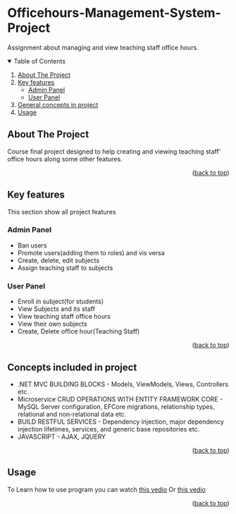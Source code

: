 # Officehours-Management-System-Project
Assignment about managing and view teaching staff office hours.

<!-- TABLE OF CONTENTS -->
<details open="open">
  <summary>Table of Contents</summary>
  <ol>
    <li>
      <a href="#about-the-project">About The Project</a>
      </li>
    <li>
      <a href="#Key-features">Key features</a>
      <ul>
        <li><a href="#Admin-Panel">Admin Panel</a></li>
        <li><a href="#User-Panel">User Panel</a></li>
      </ul>
    </li>
    <li><a href="#Concepts-included-in-project">General concepts in project</a></li>
    <li><a href="#usage">Usage</a></li>
    </ol>
</details>

<!-- ABOUT THE PROJECT -->
## About The Project

Course final project designed to help creating and viewing teaching staff' office hours along some other features.

<p align="right">(<a href="#top">back to top</a>)</p>

<!-- GETTING STARTED -->
## Key features
This section show all project features  

### Admin Panel
* Ban users
* Promote users(adding them to roles) and vis versa
* Create, delete, edit subjects
* Assign teaching staff to subjects

### User Panel
* Enroll in subject(for students)
* View Subjects and its staff
* View teaching staff office hours
* View their own subjects
* Create, Delete office hour(Teaching Staff)

<p align="right">(<a href="#top">back to top</a>)</p>

<!-- Project development stages -->
## Concepts included in project

* .NET MVC BUILDING BLOCKS - Models, ViewModels, Views, Controllers etc.
* Microservice CRUD OPERATIONS WITH ENTITY FRAMEWORK CORE - MySQL Server configuration, EFCore migrations, relationship types, relational and non-relational data etc.
* BUILD RESTFUL SERVICES - Dependency injection, major dependency injection lifetimes, services, and generic base repositories etc.
* JAVASCRIPT - AJAX, JQUERY

<p align="right">(<a href="#top">back to top</a>)</p>

<!-- USAGE EXAMPLES -->
## Usage
To Learn how to use program you can watch <a href="https://vimeo.com/manage/videos/869869377">this vedio</a>
Or  <a href="https://archive.org/details/project-usage">this vedio</a>

<p align="right">(<a href="#top">back to top</a>)</p>


